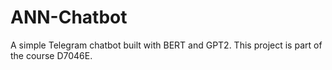 # ANN-Chatbot
A simple Telegram chatbot built with BERT and GPT2. 
This project is part of the course D7046E.
